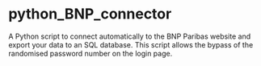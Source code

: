 # python_BNP_connector

A Python script to connect automatically to the BNP Paribas website and export your data to an SQL database.
This script allows the bypass of the randomised password number on the login page.
